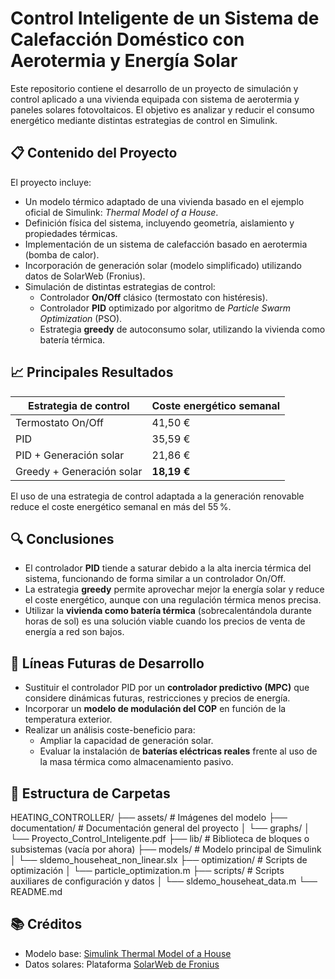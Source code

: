 # Control Inteligente de un Sistema de Calefacción Doméstico con Aerotermia y Energía Solar

Este repositorio contiene el desarrollo de un proyecto de simulación y control aplicado a una vivienda equipada con sistema de aerotermia y paneles solares fotovoltaicos. El objetivo es analizar y reducir el consumo energético mediante distintas estrategias de control en Simulink.

## 📋 Contenido del Proyecto

El proyecto incluye:

- Un modelo térmico adaptado de una vivienda basado en el ejemplo oficial de Simulink: *Thermal Model of a House*.
- Definición física del sistema, incluyendo geometría, aislamiento y propiedades térmicas.
- Implementación de un sistema de calefacción basado en aerotermia (bomba de calor).
- Incorporación de generación solar (modelo simplificado) utilizando datos de SolarWeb (Fronius).
- Simulación de distintas estrategias de control:
  - Controlador **On/Off** clásico (termostato con histéresis).
  - Controlador **PID** optimizado por algoritmo de *Particle Swarm Optimization* (PSO).
  - Estrategia **greedy** de autoconsumo solar, utilizando la vivienda como batería térmica.

## 📈 Principales Resultados

| Estrategia de control                 | Coste energético semanal |
|--------------------------------------|---------------------------|
| Termostato On/Off                    | 41,50 €                   |
| PID                                  | 35,59 €                   |
| PID + Generación solar               | 21,86 €                   |
| Greedy + Generación solar            | **18,19 €**               |

El uso de una estrategia de control adaptada a la generación renovable reduce el coste energético semanal en más del 55 %.

## 🔍 Conclusiones

- El controlador **PID** tiende a saturar debido a la alta inercia térmica del sistema, funcionando de forma similar a un controlador On/Off.
- La estrategia **greedy** permite aprovechar mejor la energía solar y reduce el coste energético, aunque con una regulación térmica menos precisa.
- Utilizar la **vivienda como batería térmica** (sobrecalentándola durante horas de sol) es una solución viable cuando los precios de venta de energía a red son bajos.

## 🚀 Líneas Futuras de Desarrollo

- Sustituir el controlador PID por un **controlador predictivo (MPC)** que considere dinámicas futuras, restricciones y precios de energía.
- Incorporar un **modelo de modulación del COP** en función de la temperatura exterior.
- Realizar un análisis coste-beneficio para:
  - Ampliar la capacidad de generación solar.
  - Evaluar la instalación de **baterías eléctricas reales** frente al uso de la masa térmica como almacenamiento pasivo.

## 📁 Estructura de Carpetas
HEATING_CONTROLLER/
├── assets/                       # Imágenes del modelo
├── documentation/               # Documentación general del proyecto
│   └── graphs/
│       └── Proyecto_Control_Inteligente.pdf
├── lib/                         # Biblioteca de bloques o subsistemas (vacía por ahora)
├── models/                      # Modelo principal de Simulink
│   └── sldemo_househeat_non_linear.slx
├── optimization/                # Scripts de optimización
│   └── particle_optimization.m
├── scripts/                     # Scripts auxiliares de configuración y datos
│   └── sldemo_househeat_data.m
└── README.md                    

## 📚 Créditos

- Modelo base: [Simulink Thermal Model of a House](https://www.mathworks.com/help/simulink/slref/thermal-model-of-a-house.html)
- Datos solares: Plataforma [SolarWeb de Fronius](https://www.solarweb.com/)